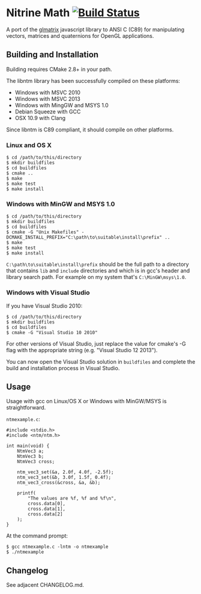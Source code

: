 # Nitrine Math [![Build Status](https://travis-ci.org/theakman2/libntm.svg?branch=master)](https://travis-ci.org/theakman2/libntm)

A port of the [glmatrix](https://github.com/toji/gl-matrix) javascript library
to ANSI C (C89) for manipulating vectors, matrices and quaternions for OpenGL
applications.

## Building and Installation

Building requires CMake 2.8+ in your path.

The libntm library has been successfully compiled on these platforms:

* Windows with MSVC 2010
* Windows with MSVC 2013
* Windows with MingGW and MSYS 1.0
* Debian Squeeze with GCC
* OSX 10.9 with Clang

Since libntm is C89 compliant, it should compile on other platforms.

### Linux and OS X

	$ cd /path/to/this/directory
	$ mkdir buildfiles
	$ cd buildfiles
	$ cmake ..
	$ make
	$ make test
	$ make install
	
### Windows with MinGW and MSYS 1.0

	$ cd /path/to/this/directory
	$ mkdir buildfiles
	$ cd buildfiles
	$ cmake -G "Unix Makefiles" -DCMAKE_INSTALL_PREFIX="C:\path\to\suitable\install\prefix" ..
	$ make
	$ make test
	$ make install

`C:\path\to\suitable\install\prefix` should be the full path to a directory
that contains `lib` and `include` directories and which is in gcc's header and
library search path. For example on my system that's `C:\MinGW\msys\1.0`.

### Windows with Visual Studio

If you have Visual Studio 2010:

	$ cd /path/to/this/directory
	$ mkdir buildfiles
	$ cd buildfiles
	$ cmake -G "Visual Studio 10 2010"

For other versions of Visual Studio, just replace the value for cmake's -G flag
with the appropriate string (e.g. "Visual Studio 12 2013").

You can now open the Visual Studio solution in `buildfiles` and complete the
build and installation process in Visual Studio.

## Usage

Usage with gcc on Linux/OS X or Windows with MinGW/MSYS is straightforward.

`ntmexample.c`:

	#include <stdio.h>
	#include <ntm/ntm.h>

	int main(void) {
		NtmVec3 a;
		NtmVec3 b;
		NtmVec3 cross;
		
		ntm_vec3_set(&a, 2.0f, 4.0f, -2.5f);
		ntm_vec3_set(&b, 3.0f, 1.5f, 0.4f);
		ntm_vec3_cross(&cross, &a, &b);
		
		printf(
			"The values are %f, %f and %f\n",
			cross.data[0],
			cross.data[1],
			cross.data[2]
		);
	}
	
At the command prompt:

	$ gcc ntmexample.c -lntm -o ntmexample
	$ ./ntmexample
	
## Changelog

See adjacent CHANGELOG.md.